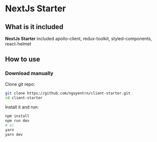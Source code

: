 # NextJs Starter

## What is it included

**NextJs Starter** included apollo-client, redux-toolkit, styled-components, react-helmet

## How to use

### Download manually

Clone git repo:

```bash
git clone https://github.com/nguyentrn/client-starter.git
cd client-starter
```

Install it and run:

```bash
npm install
npm run dev
# or
yarn
yarn dev
```
